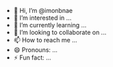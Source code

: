 - 👋 Hi, I’m @imonbnae
- 👀 I’m interested in ...
- 🌱 I’m currently learning ...
- 💞️ I’m looking to collaborate on ...
- 📫 How to reach me ...
- 😄 Pronouns: ...
- ⚡ Fun fact: ...

<!---
imonbnae/imonbnae is a ✨ special ✨ repository because its `README.md` (this file) appears on your GitHub profile.
You can click the Preview link to take a look at your changes.
--->
